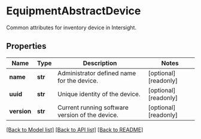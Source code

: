 # EquipmentAbstractDevice

Common attributes for inventory device in Intersight. 
## Properties
Name | Type | Description | Notes
------------ | ------------- | ------------- | -------------
**name** | **str** | Administrator defined name for the device.   | [optional] [readonly] 
**uuid** | **str** | Unique identity of the device.   | [optional] [readonly] 
**version** | **str** | Current running software version of the device.    | [optional] [readonly] 

[[Back to Model list]](../README.md#documentation-for-models) [[Back to API list]](../README.md#documentation-for-api-endpoints) [[Back to README]](../README.md)


